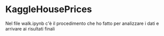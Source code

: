 # KaggleHousePrices
Nel file walk.ipynb c'è il procedimento che ho fatto per analizzare i dati e arrivare ai risultati finali
